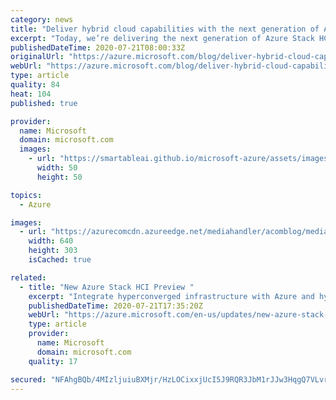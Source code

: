 ```yaml
---
category: news
title: "Deliver hybrid cloud capabilities with the next generation of Azure Stack HCI"
excerpt: "Today, we’re delivering the next generation of Azure Stack HCI, an Azure service that combines the price-performance of hyperconverged infrastructure (HCI) with native Azure hybrid capabilities, all while letting enterprises leveraging existing skills."
publishedDateTime: 2020-07-21T08:00:33Z
originalUrl: "https://azure.microsoft.com/blog/deliver-hybrid-cloud-capabilities-with-the-next-generation-of-azure-stack-hci/"
webUrl: "https://azure.microsoft.com/blog/deliver-hybrid-cloud-capabilities-with-the-next-generation-of-azure-stack-hci/"
type: article
quality: 84
heat: 104
published: true

provider:
  name: Microsoft
  domain: microsoft.com
  images:
    - url: "https://smartableai.github.io/microsoft-azure/assets/images/organizations/microsoft.com-50x50.jpg"
      width: 50
      height: 50

topics:
  - Azure

images:
  - url: "https://azurecomcdn.azureedge.net/mediahandler/acomblog/media/Default/blog/3f16ac9a-64ac-455c-b96e-4a3570f26025.png"
    width: 640
    height: 303
    isCached: true

related:
  - title: "New Azure Stack HCI Preview "
    excerpt: "Integrate hyperconverged infrastructure with Azure and hybrid services to run virtual workloads on-premises. "
    publishedDateTime: 2020-07-21T17:35:20Z
    webUrl: "https://azure.microsoft.com/en-us/updates/new-azure-stack-hci-preview/"
    type: article
    provider:
      name: Microsoft
      domain: microsoft.com
    quality: 17

secured: "NFAhgBQb/4MIzljuiuBXMjr/HzLOCixxjUcI5J9RQR3JbM1rJJw3HqgQ7VLvriO41kWYZg/KZbovQvncuxp2GDLhVcVziQwyf0Q6jQHoUlvhcKMYZiFAcKMR4DwZDU1C+U78uxFONoGoMV9BnvIWLUWpbi2t/s3jYvSnaYdBHYAqLU2AMCTtHftUUoD83lJ9UZibH57CMq4io/s2mve6FHqZ+gM6VdYeHIsOYd1f+iy1xtJU4wwfOsbii9yyNDrXVmS9pHOjQGKDiaDsYI0CX3sHQpDMKtQ05YRmr1kwHAhdgMwIYqpdGIrJJGF65raTVsQ18gaPMZWjsS6V2k+Bb961uDryrbBGMULq2izRlok=;rgx3EsglosOPZah2ERcTvw=="
---
```


